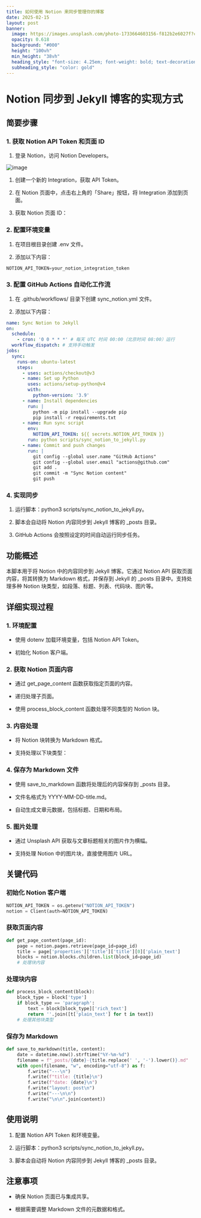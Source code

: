 ```yaml
---
title: 如何使用 Notion 来同步管理你的博客
date: 2025-02-15
layout: post
banner:
  image: https://images.unsplash.com/photo-1733664603156-f812b2e6027f?crop=entropy&cs=tinysrgb&fit=max&fm=jpg&ixid=M3w2OTIwMzJ8MHwxfHJhbmRvbXx8fHx8fHx8fDE3Mzk2NTA3MDR8&ixlib=rb-4.0.3&q=80&w=1080
  opacity: 0.618
  background: "#000"
  height: "100vh"
  min_height: "38vh"
  heading_style: "font-size: 4.25em; font-weight: bold; text-decoration: underline"
  subheading_style: "color: gold"
---
```


# Notion 同步到 Jekyll 博客的实现方式

## 简要步骤

### 1. 获取 Notion API Token 和页面 ID

1. 登录 Notion，访问 Notion Developers。

![image](https://prod-files-secure.s3.us-west-2.amazonaws.com/a7a0cc5a-89b9-4cda-8686-1fba0ca52f40/d19c1afe-dea5-4312-9333-786b0ba83054/image.png?X-Amz-Algorithm=AWS4-HMAC-SHA256&X-Amz-Content-Sha256=UNSIGNED-PAYLOAD&X-Amz-Credential=ASIAZI2LB4666EBG5BGD%2F20250215%2Fus-west-2%2Fs3%2Faws4_request&X-Amz-Date=20250215T201824Z&X-Amz-Expires=3600&X-Amz-Security-Token=IQoJb3JpZ2luX2VjECQaCXVzLXdlc3QtMiJIMEYCIQDvAg4AtExqGVLVnMwcPDAJPtIb2wm5ge2FfUopeDW2dAIhAMf2J8SzSiDjRMZ4TMUduEhjv7nKiXcvbG5el%2FwL%2FwBbKv8DCE0QABoMNjM3NDIzMTgzODA1IgypIwicQ2wKBD8Rk08q3AN84Qwj4EvuLNgY6FdQj0lzpN7sbxu%2BOVkJFs3cxmOOiJ3PcboTUhCWeAH0A2T5CvaV4RwU656%2FGdC%2BX5aCRtkuZYNCtKaYJ9gDbDYanx75WBsSqIe0oq%2FBI16n4Nnn9GqPSIJrc862rEATbpva1TutrK7xdspSLPD8R2nuKceqs4o%2FC0JlhCTwCL3RHFAgJXmBfSKS4mFf%2BYfHYTw%2FW4BL%2B0nQYi22%2BxHJ7KFGm3WgAxl8NCywEOX%2FycFQOkmhbjbiWwYUiIChabNdqoIo1FB4R0aTXA600yTJzJqvcVENbx3w%2FTS7B7IAJNO8LWw0zsoAAjFtVwFI%2BHP4Gm4NjmQ2NU8t0tVq%2BjUMxEtv9UtQe5Im6kFQk9LIERgY5H8l8khpeXl0JDiSLUzKJFe5XPUY9EkhgVbVtmSriu6DIJfFCyVH0lJO8iTnu%2Bc1p3oMACUdPlmlMuSyoxxIgCdzmST0grUepMAoLywOUARHhqHyOwHie3FQ%2BlGAeJdHhT4LnesNIg1oXtz9Swzpz2ccb402J8z2CDKA%2FocEfndBvJFO43g5NMqxxVp%2BSc8gxZpEpAqmW8AEVkVBtilHiiLuv8pzvDxM7O8tBFwaiGa1nBOMHHQDh26FFNZYu7WnYDCC2cO9BjqkAanwuBy%2BG7y7QqYyuqV4aCNDiro37nr0cO37bHruRS8PCT7uh82%2B%2BlktHJNVix%2F2iTfpNAK4vONH50KopESofG1JofSeP8vnJADWDKvo1BJK2RanX8%2BfEkkWGd%2FDBJbNYTKSZErCdTPU2x4tx%2F43NpRatwtAD6rPRa9a8CTSdxh0LHiXW%2ByBvLogUAxjC90lCFWDXjEuKPNL4ew%2Bcz2vDJxPfrL7&X-Amz-Signature=bd9b17d547823584eeeb866955b9f580367e1ffa84614fb2cbb67cc85d460b9b&X-Amz-SignedHeaders=host&x-id=GetObject)

1. 创建一个新的 Integration，获取 API Token。

1. 在 Notion 页面中，点击右上角的「Share」按钮，将 Integration 添加到页面。

1. 获取 Notion 页面 ID：


### 2. 配置环境变量

1. 在项目根目录创建 .env 文件。

1. 添加以下内容：

```javascript
NOTION_API_TOKEN=your_notion_integration_token
```

### 3. 配置 GitHub Actions 自动化工作流

1. 在 .github/workflows/ 目录下创建 sync_notion.yml 文件。

1. 添加以下内容：

```yaml
name: Sync Notion to Jekyll
on:
  schedule:
    - cron: '0 0 * * *' # 每天 UTC 时间 00:00（北京时间 08:00）运行
  workflow_dispatch: # 支持手动触发
jobs:
  sync:
    runs-on: ubuntu-latest
    steps:
      - uses: actions/checkout@v3
      - name: Set up Python
        uses: actions/setup-python@v4
        with:
          python-version: '3.9'
      - name: Install dependencies
        run: |
          python -m pip install --upgrade pip
          pip install -r requirements.txt
      - name: Run sync script
        env:
          NOTION_API_TOKEN: ${{ secrets.NOTION_API_TOKEN }}
        run: python scripts/sync_notion_to_jekyll.py
      - name: Commit and push changes
        run: |
          git config --global user.name "GitHub Actions"
          git config --global user.email "actions@github.com"
          git add .
          git commit -m "Sync Notion content"
          git push
```

### 4. 实现同步

1. 运行脚本：python3 scripts/sync_notion_to_jekyll.py。

1. 脚本会自动将 Notion 内容同步到 Jekyll 博客的 _posts 目录。

1. GitHub Actions 会按照设定的时间自动运行同步任务。

## 功能概述

本脚本用于将 Notion 中的内容同步到 Jekyll 博客。它通过 Notion API 获取页面内容，将其转换为 Markdown 格式，并保存到 Jekyll 的 _posts 目录中。支持处理多种 Notion 块类型，如段落、标题、列表、代码块、图片等。

## 详细实现过程

### 1. 环境配置

- 使用 dotenv 加载环境变量，包括 Notion API Token。

- 初始化 Notion 客户端。

### 2. 获取 Notion 页面内容

- 通过 get_page_content 函数获取指定页面的内容。

- 递归处理子页面。

- 使用 process_block_content 函数处理不同类型的 Notion 块。

### 3. 内容处理

- 将 Notion 块转换为 Markdown 格式。

- 支持处理以下块类型：


### 4. 保存为 Markdown 文件

- 使用 save_to_markdown 函数将处理后的内容保存到 _posts 目录。

- 文件名格式为 YYYY-MM-DD-title.md。

- 自动生成文章元数据，包括标题、日期和布局。

### 5. 图片处理

- 通过 Unsplash API 获取与文章标题相关的图片作为横幅。

- 支持处理 Notion 中的图片块，直接使用图片 URL。

## 关键代码

### 初始化 Notion 客户端

```python
NOTION_API_TOKEN = os.getenv("NOTION_API_TOKEN")
notion = Client(auth=NOTION_API_TOKEN)
```

### 获取页面内容

```python
def get_page_content(page_id):
    page = notion.pages.retrieve(page_id=page_id)
    title = page['properties']['title']['title'][0]['plain_text']
    blocks = notion.blocks.children.list(block_id=page_id)
    # 处理块内容
```

### 处理块内容

```python
def process_block_content(block):
    block_type = block['type']
    if block_type == 'paragraph':
        text = block[block_type]['rich_text']
        return ''.join([t['plain_text'] for t in text])
    # 处理其他块类型
```

### 保存为 Markdown

```python
def save_to_markdown(title, content):
    date = datetime.now().strftime("%Y-%m-%d")
    filename = f"_posts/{date}-{title.replace(' ', '-').lower()}.md"
    with open(filename, "w", encoding="utf-8") as f:
        f.write("---\n")
        f.write(f"title: {title}\n")
        f.write(f"date: {date}\n")
        f.write("layout: post\n")
        f.write("---\n\n")
        f.write("\n\n".join(content))
```

## 使用说明

1. 配置 Notion API Token 和环境变量。

1. 运行脚本：python3 scripts/sync_notion_to_jekyll.py。

1. 脚本会自动将 Notion 内容同步到 Jekyll 博客的 _posts 目录。

## 注意事项

- 确保 Notion 页面已与集成共享。

- 根据需要调整 Markdown 文件的元数据和格式。